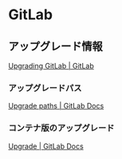 # GitLab

## アップグレード情報

[Upgrading GitLab | GitLab](https://docs.gitlab.com/ee/update/)

### アップグレードパス

[Upgrade paths | GitLab Docs](https://docs.gitlab.com/update/upgrade_paths/)

### コンテナ版のアップグレード

[Upgrade | GitLab Docs](https://docs.gitlab.com/install/docker/upgrade/)
